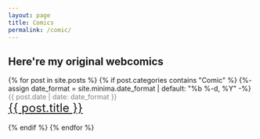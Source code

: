 ```yaml
---
layout: page
title: Comics
permalink: /comic/
---
```


<h2> Here're my original webcomics </h2>
<!--<ul>-->
  {% for post in site.posts %} 
  {% if post.categories contains "Comic" %}
	  {%- assign date_format = site.minima.date_format | default: "%b %-d, %Y" -%}
      <span style="color:#828282;font-size:14px">{{ post.date | date: date_format }}</span>
	  <br/>
      <a href="{{ site.baseurl }}{{ post.url }}" style="font-size:24px">{{ post.title }}</a>
	  <br/>
	  <br/>
  {% endif %}
  {% endfor %}

<!--</ul>-->
